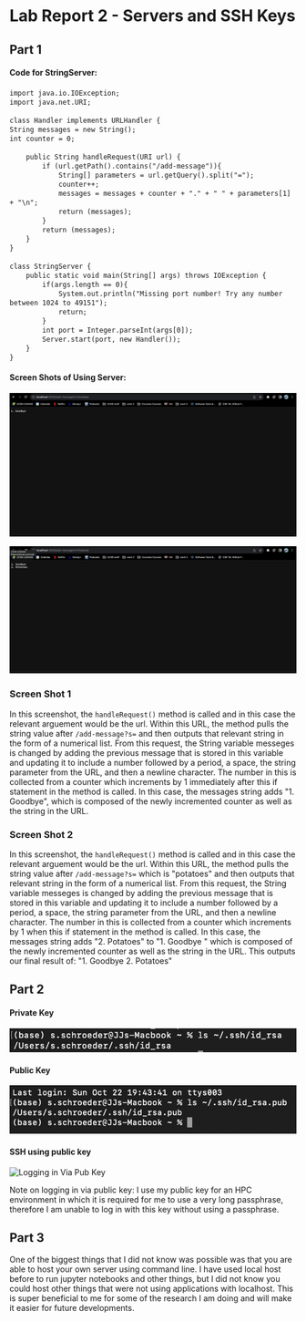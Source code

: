 
# Lab Report 2 - Servers and SSH Keys

## Part 1

#### Code for StringServer:

```
import java.io.IOException;
import java.net.URI;

class Handler implements URLHandler {
String messages = new String();
int counter = 0;

    public String handleRequest(URI url) {
        if (url.getPath().contains("/add-message")){
            String[] parameters = url.getQuery().split("=");
            counter++;
            messages = messages + counter + "." + " " + parameters[1] + "\n";
            return (messages);
        }
        return (messages);
    }
}

class StringServer {
    public static void main(String[] args) throws IOException {
        if(args.length == 0){
            System.out.println("Missing port number! Try any number between 1024 to 49151");
            return;
        }
        int port = Integer.parseInt(args[0]);
        Server.start(port, new Handler());
    }
}

```

#### Screen Shots of Using Server:

![1](Screenshot%202023-10-22%20at%209.00.09%20PM.png)

![2](Screenshot%202023-10-22%20at%209.00.22%20PM.png)

### Screen Shot 1
In this screenshot, the ```handleRequest()``` method is called and in this case the relevant arguement would be the url. Within this URL, the 
method pulls the string value after ```/add-message?s=``` and then outputs that relevant string in the form of a numerical list. From this
request, the String variable messeges is changed by adding the previous message that is stored in this variable and updating it to include a number
followed by a period, a space, the string parameter from the URL, and then a newline character. The number in this is collected from a counter which 
increments by 1 immediately after this if statement in the method is called. In this case, the messages string adds "1. Goodbye", which is composed of the 
newly incremented counter as well as the string in the URL.

### Screen Shot 2
In this screenshot, the ```handleRequest()``` method is called and in this case the relevant arguement would be the url. Within this URL, the 
method pulls the string value after ```/add-message?s=``` which is "potatoes" and then outputs that relevant string in the form of a numerical list. From this
request, the String variable messeges is changed by adding the previous message that is stored in this variable and updating it to include a number
followed by a period, a space, the string parameter from the URL, and then a newline character. The number in this is collected from a counter which 
increments by 1 when this if statement in the method is called. In this case, the messages string adds "2. Potatoes" to "1. Goodbye " which is composed of the 
newly incremented counter as well as the string in the URL. This outputs our final result of:
"1. Goodbye 
 2. Potatoes"


## Part 2

#### Private Key

![Path to Private Key](Screenshot%202023-10-22%20at%209.28.07%20PM.png)

#### Public Key
![Path to Public Key](Screenshot%202023-10-22%20at%209.27.25%20PM.png)

#### SSH using public key

![Logging in Via Pub Key](Screenshot%202023-11-05%20at%202.28.22$20PM.png)

Note on logging in via public key: I use my public key for an HPC environment in which it is required for me to use a very long passphrase, therefore I am unable to 
log in with this key without using a passphrase.

## Part 3
One of the biggest things that I did not know was possible was that you are able to host your own server using command line. I have used local host before to run
jupyter notebooks and other things, but I did not know you could host other things that were not using applications with localhost. This is super beneficial to me
for some of the research I am doing and will make it easier for future developments.



